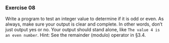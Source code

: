 ### Exercise 08

Write a program to test an integer value to determine if it is odd or even. 
As always, make sure your output is clear and complete. In other words, don’t just output yes or no. 
Your output should stand alone, like `The value 4 is an even number`. Hint: See the remainder (modulo) operator in §3.4.
